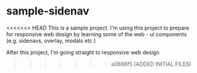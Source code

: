 # sample-sidenav
<<<<<<< HEAD
This is a sample project. I'm using this project to prepare for responsive web design by learning some
of the web - ui components (e.g. sidenavs, overlay, modals etc )

After this project, I'm going straight to responsive web design
>>>>>>> a0686f5 (ADDED INITIAL FILES)
